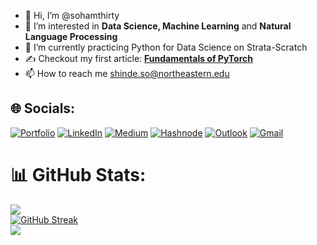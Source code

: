 - 👋 Hi, I’m @sohamthirty
- 👀 I’m interested in **Data Science, Machine Learning** and **Natural Language Processing**
- 🌱 I’m currently practicing Python for Data Science on Strata-Scratch
- ✍️ Checkout my first article: **[Fundamentals of PyTorch](https://sohamthirty.hashnode.dev/fundamentals-of-pytorch)**
- 📫 How to reach me shinde.so@northeastern.edu

## 🌐 Socials:
[![Portfolio](https://img.shields.io/badge/Portfolio-%23000000.svg?style=for-the-badge&color=0)](https://sohamthirty.github.io/soham-portfolio/)
[![LinkedIn](https://img.shields.io/badge/LinkedIn-0077B5?style=for-the-badge&logo=linkedin&logoColor=white)](https://linkedin.com/in/sohamsshinde)
[![Medium](https://img.shields.io/badge/Medium-000000?style=for-the-badge&logo=Medium&logoColor=white)](https://medium.com/@sohamthirty1999)
[![Hashnode](https://img.shields.io/badge/Hashnode-2962FF?style=for-the-badge&logo=hashnode&logoColor=white)](https://sohamthirty.hashnode.dev/)
[![Outlook](https://img.shields.io/badge/Microsoft_Outlook-0078D4?style=for-the-badge&logo=microsoft-outlook&logoColor=white&link=mailto:sohamthirty1999@gmail.com)](mailto:sohamthirty1999@gmail.com)
[![Gmail](https://img.shields.io/badge/Gmail-D14836?style=for-the-badge&logo=gmail&logoColor=white&link=mailto:sohamthirty1999@gmail.com)](mailto:sohamthirty1999@gmail.com)


# 📊 GitHub Stats:
![](https://komarev.com/ghpvc/?username=sohamthirty&label=Profile%20views&color=0e75b6)</br>
[![GitHub Streak](https://streak-stats.demolab.com?user=sohamthirty&hide_border=true)](https://git.io/streak-stats)</br>
![](https://github-readme-stats.vercel.app/api/top-langs/?username=sohamthirty&theme=light&hide_border=true&include_all_commits=true&count_private=true&layout=compact)

<!---
sohamthirty/sohamthirty is a ✨ special ✨ repository because its `README.md` (this file) appears on your GitHub profile.
You can click the Preview link to take a look at your changes.
--->
